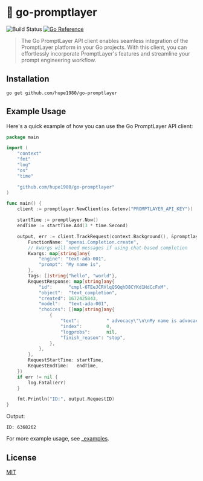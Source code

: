# 🍰 go-promptlayer
![Build Status](https://github.com/hupe1980/go-promptlayer/workflows/build/badge.svg) 
[![Go Reference](https://pkg.go.dev/badge/github.com/hupe1980/go-promptlayer.svg)](https://pkg.go.dev/github.com/hupe1980/go-promptlayer)
> The Go PromptLayer API client enables seamless integration of the PromptLayer platform in your Go projects. With this client, you can effortlessly incorporate PromptLayer's features and streamline your prompt engineering workflow.

## Installation
```
go get github.com/hupe1980/go-promptlayer
```

## Example Usage
Here's a quick example of how you can use the Go PromptLayer API client:
```go
package main

import (
	"context"
	"fmt"
	"log"
	"os"
	"time"

	"github.com/hupe1980/go-promptlayer"
)

func main() {
	client := promptlayer.NewClient(os.Getenv("PROMPTLAYER_API_KEY"))

	startTime := promptlayer.Now()
	endTime := startTime.Add(3 * time.Second)

	output, err := client.TrackRequest(context.Background(), &promptlayer.TrackRequestInput{
		FunctionName: "openai.Completion.create",
		// kwargs will need messages if using chat-based completion
		Kwargs: map[string]any{
			"engine": "text-ada-001",
			"prompt": "My name is",
		},
		Tags: []string{"hello", "world"},
		RequestResponse: map[string]any{
			"id":      "cmpl-6TEeJCRVlqQSQqhD8CYKd1HdCcFxM",
			"object":  "text_completion",
			"created": 1672425843,
			"model":   "text-ada-001",
			"choices": []map[string]any{
				{
					"text":          " advocacy\"\n\nMy name is advocacy.",
					"index":         0,
					"logprobs":      nil,
					"finish_reason": "stop",
				},
			},
		},
		RequestStartTime: startTime,
		RequestEndTime:   endTime,
	})
	if err != nil {
		log.Fatal(err)
	}

	fmt.Println("ID:", output.RequestID)
}
```
Output:
```
ID: 6368262
```
For more example usage, see [_examples](./_examples).

## License
[MIT](LICENCE)
